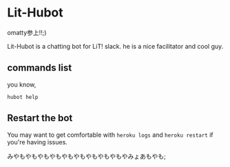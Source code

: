 # Lit-Hubot

omatty参上!!;)

Lit-Hubot is a chatting bot for LiT! slack. he is a nice facilitator and cool guy.



## commands list
you know,

    hubot help


## Restart the bot

You may want to get comfortable with `heroku logs` and `heroku restart`
if you're having issues.

みやもやもやもやもやもやもやもやもやもやみょあもやも;
